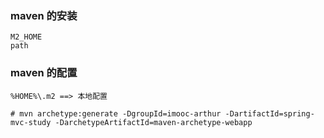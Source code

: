 ### maven 的安装

    M2_HOME
    path

### maven 的配置

    %HOME%\.m2 ==> 本地配置
    
    # mvn archetype:generate -DgroupId=imooc-arthur -DartifactId=spring-mvc-study -DarchetypeArtifactId=maven-archetype-webapp
    